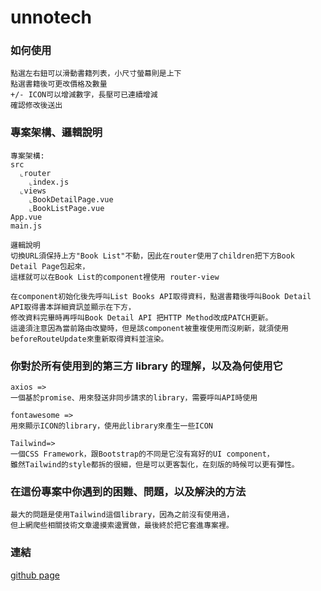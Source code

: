 # unnotech

### 如何使用
```
點選左右鈕可以滑動書籍列表，小尺寸螢幕則是上下
點選書籍後可更改價格及數量
+/- ICON可以增減數字，長壓可已連續增減
確認修改後送出
```

### 專案架構、邏輯說明
```
專案架構:
src
  ⌞router
    ⌞index.js
  ⌞views
    ⌞BookDetailPage.vue
    ⌞BookListPage.vue
App.vue
main.js

邏輯說明
切換URL須保持上方"Book List"不動，因此在router使用了children把下方Book Detail Page包起來，
這樣就可以在Book List的component裡使用 router-view

在component初始化後先呼叫List Books API取得資料，點選書籍後呼叫Book Detail API取得書本詳細資訊並顯示在下方，
修改資料完畢時再呼叫Book Detail API 把HTTP Method改成PATCH更新。
這邊須注意因為當前路由改變時，但是該component被重複使用而沒刷新，就須使用beforeRouteUpdate來重新取得資料並渲染。
```

### 你對於所有使用到的第三方 library 的理解，以及為何使用它
```
axios => 
一個基於promise、用來發送非同步請求的library，需要呼叫API時使用

fontawesome => 
用來顯示ICON的library，使用此library來產生一些ICON

Tailwind=>
一個CSS Framework，跟Bootstrap的不同是它沒有寫好的UI component，
雖然Tailwind的style都拆的很細，但是可以更客製化，在刻版的時候可以更有彈性。
```

### 在這份專案中你遇到的困難、問題，以及解決的方法
```
最大的問題是使用Tailwind這個library，因為之前沒有使用過，
但上網爬些相關技術文章邊摸索邊實做，最後終於把它套進專案裡。
```

### 連結

[github page](https://westmelonn.github.io/unnotech/dist)
